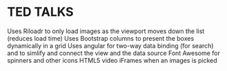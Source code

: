 TED TALKS
=======

Uses Riloadr to only load images as the viewport moves down the list (reduces load time)
Uses Bootstrap columns to present the boxes dynamically in a grid
Uses angular for two-way data binding (for search) and to simlify and connect the view and the data source
Font Awesome for spinners and other icons
HTML5 video iFrames when an images is picked
